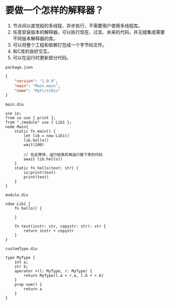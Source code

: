# 要做一个怎样的解释器？
1. 节点间以直觉般的多线程、异步执行，不需要用户使用多线程库。
2. 任意安装版本的解释器，可以执行现在、过去、未来的代码，并无缝集成需要不同版本解释器的库。
3. 可以将整个工程和依赖打包成一个字节码文件。
4. 和C库的良好交互。
5. 可以在运行时更新部分代码。

`package.json`
```json
{
    "version": "1.0.0",
    "main": "Main.main",
    "name": "MyFirstDiu"
}
```

`main.diu`
```
use io;
from io use { print };
from "./module" use { Lib1 };
node Main{
    static fn main() {
        let lib = new Lib1()
        lib.hello()
        wait(100)

        // 在此等待，运行结束后再运行接下来的代码
        await lib.hello()
    }
    static fn hello(text: str) {
        io:print(text)
        print(text)
    }
}

```

`module.diu`
```
ndoe Lib1 {
    fn hello() {

    }

    fn test(instr: str, copystr: str): str {
        return instr + copystr
    }
}
```

`customType.diu`
```
type MyType {
    int a;
    str b;
    operator +(l: MyType, r: MyType) {
        return MyType(l.a + r.a, l.b + r.b)
    }
    prop num() {
        return a
    }
}
```
